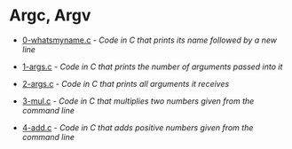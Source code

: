 # Argc, Argv

- [0-whatsmyname.c](https://github.com/KristiSeraj/holbertonschool-low_level_programming/blob/main/0x0A-argc_argv/0-whatsmyname.c) -
*Code in C that prints its name followed by a new line*

- [1-args.c](https://github.com/KristiSeraj/holbertonschool-low_level_programming/blob/main/0x0A-argc_argv/1-args.c) -
*Code in C that prints the number of arguments passed into it*

- [2-args.c](https://github.com/KristiSeraj/holbertonschool-low_level_programming/blob/main/0x0A-argc_argv/2-args.c) -
*Code in C that prints all arguments it receives*

- [3-mul.c](https://github.com/KristiSeraj/holbertonschool-low_level_programming/blob/main/0x0A-argc_argv/3-mul.c) -
*Code in C that multiplies two numbers given from the command line*

- [4-add.c](https://github.com/KristiSeraj/holbertonschool-low_level_programming/blob/main/0x0A-argc_argv/4-add.c) -
*Code in C that adds positive numbers given from the command line*
